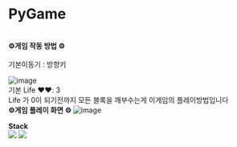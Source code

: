 # PyGame

</br>
<b> ⚙️게임 작동 방법 ⚙️ </b></h3>
</br></br>
기본이동기 : 방향키 

![image](https://github.com/user-attachments/assets/515267fe-f573-4bb4-b702-2cea03860856)
</br>
기본 Life ❤️❤️: 3
</br>
Life 가 0이 되기전까지 모든 블록을 깨부수는게 이게임의 플레이방법입니다
</br>
<b> ⚙️게임 플레이 화면 ⚙️ </b></h3>
![image](https://github.com/user-attachments/assets/30bf2dfe-e20c-42bb-8d5e-0fb0f670e4f8)

<b> Stack </b>
</br>
<img src="https://img.shields.io/badge/Python-3776AB?style=for-the-badge&logo=Python&logoColor=white">
<img src="https://img.shields.io/badge/github-181717?style=for-the-badge&logo=github&logoColor=white">
